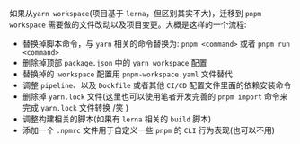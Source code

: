 如果从`yarn workspace`(项目基于 `lerna`，但区别其实不大)，迁移到 `pnpm workspace` 需要做的文件改动以及项目变更。大概是这样的一个流程:

- 替换掉脚本命令，与 `yarn` 相关的命令替换为: `pnpm <command>` 或者 `pnpm run <command> `
- 删除掉顶部 `package.json` 中的 `yarn workspace` 配置
- 替换掉的` workspace` 配置用 `pnpm-workspace.yaml` 文件替代
- 调整 `pipeline`、以及 `Dockfile` 或者其他 `CI/CD` 配置文件里面的依赖安装命令
- 删除掉 `yarn.lock` 文件(这里也可以使用笔者开发完善的 `pnpm import` 命令来完成 `yarn.lock` 文件转换 /笑 )
- 调整构建相关的脚本(如果有 `lerna` 相关的 `build` 脚本)
- 添加一个 `.npmrc` 文件用于自定义一些 `pnpm` 的 `CLI` 行为表现(也可以不用)

